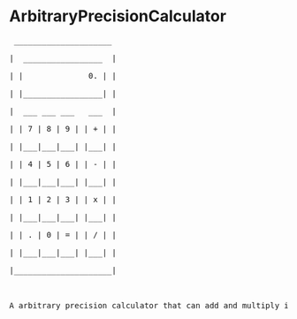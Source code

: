 # ArbitraryPrecisionCalculator
<pre>
 _____________________<br/>
|  _________________  |<br/>
| |              0. | |<br/>
| |_________________| |<br/>
|  ___ ___ ___   ___  |<br/>
| | 7 | 8 | 9 | | + | |<br/>
| |___|___|___| |___| |<br/>
| | 4 | 5 | 6 | | - | |<br/>
| |___|___|___| |___| |<br/>
| | 1 | 2 | 3 | | x | |<br/>
| |___|___|___| |___| |<br/>
| | . | 0 | = | | / | |<br/>
| |___|___|___| |___| |<br/>
|_____________________|<br/>
</prep>

A arbitrary precision calculator that can add and multiply infinite number of digits as part of __COSC 4315__ assignment. 